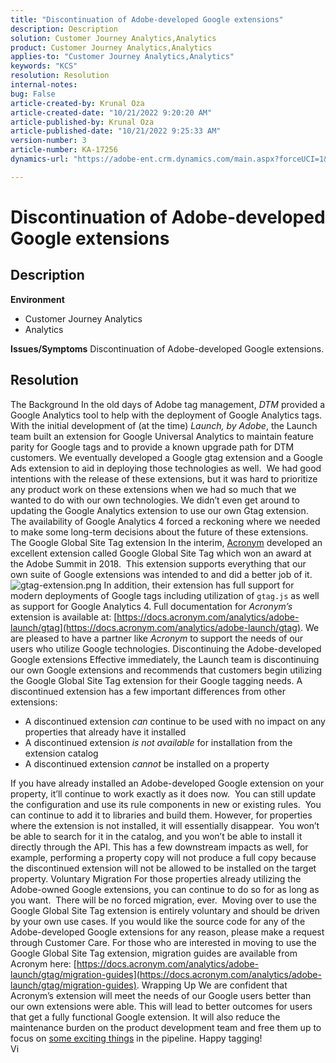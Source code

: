 ```yaml
---
title: "Discontinuation of Adobe-developed Google extensions"
description: Description
solution: Customer Journey Analytics,Analytics
product: Customer Journey Analytics,Analytics
applies-to: "Customer Journey Analytics,Analytics"
keywords: "KCS"
resolution: Resolution
internal-notes: 
bug: False
article-created-by: Krunal Oza
article-created-date: "10/21/2022 9:20:20 AM"
article-published-by: Krunal Oza
article-published-date: "10/21/2022 9:25:33 AM"
version-number: 3
article-number: KA-17256
dynamics-url: "https://adobe-ent.crm.dynamics.com/main.aspx?forceUCI=1&pagetype=entityrecord&etn=knowledgearticle&id=98c25394-2151-ed11-bba2-0022480867fb"

---
```

# Discontinuation of Adobe-developed Google extensions

## Description

<b>Environment</b>
- Customer Journey Analytics
- Analytics



<b>Issues/Symptoms</b>
Discontinuation of Adobe-developed Google extensions.


## Resolution

The Background
In the old days of Adobe tag management, *DTM* provided a Google Analytics tool to help with the deployment of Google Analytics tags.
With the initial development of (at the time) *Launch, by Adobe*, the Launch team built an extension for Google Universal Analytics to maintain feature parity for Google tags and to provide a known upgrade path for DTM customers.
We eventually developed a Google gtag extension and a Google Ads extension to aid in deploying those technologies as well.  We had good intentions with the release of these extensions, but it was hard to prioritize any product work on these extensions when we had so much that we wanted to do with our own technologies. We didn’t even get around to updating the Google Analytics extension to use our own Gtag extension. 
The availability of Google Analytics 4 forced a reckoning where we needed to make some long-term decisions about the future of these extensions.
The Google Global Site Tag extension
In the interim, [Acronym](https://www.acronym.com/) developed an excellent extension called Google Global Site Tag which won an award at the Adobe Summit in 2018.  This extension supports everything that our own suite of Google extensions was intended to and did a better job of it.
![gtag-extension.png](https://experienceleaguecommunities.adobe.com/t5/image/serverpage/image-id/32446iD3F68A3559E15F49/image-size/large?v=v2&amp;px=999 "gtag-extension.png")
In addition, their extension has full support for modern deployments of Google tags including utilization of `gtag.js` as well as support for Google Analytics 4.
Full documentation for *Acronym’s* extension is available at: [https://docs.acronym.com/analytics/adobe-launch/gtag](https://docs.acronym.com/analytics/adobe-launch/gtag).
We are pleased to have a partner like *Acronym* to support the needs of our users who utilize Google technologies.
Discontinuing the Adobe-developed Google extensions
Effective immediately, the Launch team is discontinuing our own Google extensions and recommends that customers begin utilizing the Google Global Site Tag extension for their Google tagging needs.
A discontinued extension has a few important differences from other extensions:
- A discontinued extension *can* continue to be used with no impact on any properties that already have it installed
- A discontinued extension *is not available* for installation from the extension catalog
- A discontinued extension *cannot* be installed on a property

 If you have already installed an Adobe-developed Google extension on your property, it’ll continue to work exactly as it does now.  You can still update the configuration and use its rule components in new or existing rules.  You can continue to add it to libraries and build them.
However, for properties where the extension is not installed, it will essentially disappear.  You won’t be able to search for it in the catalog, and you won’t be able to install it directly through the API.
This has a few downstream impacts as well, for example, performing a property copy will not produce a full copy because the discontinued extension will not be allowed to be installed on the target property.
Voluntary Migration
For those properties already utilizing the Adobe-owned Google extensions, you can continue to do so for as long as you want.  There will be no forced migration, ever.  Moving over to use the Google Global Site Tag extension is entirely voluntary and should be driven by your own use cases.
If you would like the source code for any of the Adobe-developed Google extensions for any reason, please make a request through Customer Care.
For those who are interested in moving to use the Google Global Site Tag extension, migration guides are available from Acronym here: [https://docs.acronym.com/analytics/adobe-launch/gtag/migration-guides](https://docs.acronym.com/analytics/adobe-launch/gtag/migration-guides).
Wrapping Up
We are confident that Acronym’s extension will meet the needs of our Google users better than our own extensions were able. This will lead to better outcomes for users that get a fully functional Google extension. It will also reduce the maintenance burden on the product development team and free them up to focus on [some exciting things](https://experienceleaguecommunities.adobe.com/t5/adobe-experience-platform-launch/data-collection-roadmap/ba-p/401733) in the pipeline.
Happy tagging!<br>Vi